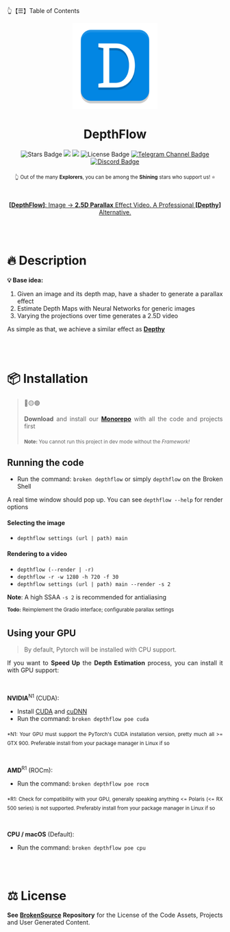 👆【☰】Table of Contents

<div align="justify">

<div align="center">
  <img src="./DepthFlow/Resources/DepthFlow.png" width="200">

  <h1>DepthFlow</h1>

  <img src="https://img.shields.io/github/stars/BrokenSource/DepthFlow" alt="Stars Badge"/>
  <img src="https://img.shields.io/endpoint?url=https%3A%2F%2Fhits.dwyl.com%2FBrokenSource%2FDepthFlow.json%3Fshow%3Dunique&label=Visitors&color=blue"/>
  <img src="https://img.shields.io/endpoint?url=https%3A%2F%2Fhits.dwyl.com%2FBrokenSource%2FDepthFlow.json&label=Page%20Views&color=blue"/>
  <img src="https://img.shields.io/github/license/BrokenSource/DepthFlow?color=blue" alt="License Badge"/>
  <a href="https://t.me/brokensource">
    <img src="https://img.shields.io/badge/Telegram-Channel-blue?logo=telegram" alt="Telegram Channel Badge"/>
  </a>
  <a href="https://discord.gg/KjqvcYwRHm">
    <img src="https://img.shields.io/discord/1184696441298485370?label=Discord&color=blue" alt="Discord Badge"/>
  </a>

  <sub> 👆 Out of the many **Explorers**, you can be among the **Shining** stars who support us! ⭐️ </sub>

  <br>

  <ins> **[**[**DepthFlow**](https://github.com/BrokenSource/DepthFlow)**]**: Image → **2.5D Parallax** Effect Video. A Professional **[**[**Depthy**](https://depthy.stamina.pl)**]** Alternative. </ins>
</div>


<br/>
<br/>

# 🔥 Description

**💡 Base idea:**
1. Given an image and its depth map, have a shader to generate a parallax effect
2. Estimate Depth Maps with Neural Networks for generic images
3. Varying the projections over time generates a 2.5D video

As simple as that, we achieve a similar effect as [**Depthy**](https://depthy.stamina.pl)


<br/>
<br/>

# 📦 Installation

> 🔴🟡🟢
>
> **Download** and install our [**Monorepo**](https://github.com/BrokenSource/BrokenSource) with all the code and projects first
>
> <sub><b>Note:</b> You cannot run this project in dev mode without the <i>Framework!</i></sub>

## Running the code

- Run the command: `broken depthflow` or simply `depthflow` on the Broken Shell

A real time window should pop up. You can see `depthflow --help` for render options

#### Selecting the image
- `depthflow settings (url | path) main`

#### Rendering to a video
- `depthflow (--render | -r)`
- `depthflow -r -w 1280 -h 720 -f 30`
- `depthflow settings (url | path) main --render -s 2`

<b>Note</b>: A high SSAA `-s 2` is recommended for antialiasing

<sup><b>Todo:</b> Reimplement the Gradio interface; configurable parallax settings</sup>

## Using your GPU

> By default, Pytorch will be installed with CPU support.

If you want to **Speed Up** the **Depth Estimation** process, you can install it with GPU support:

<br/>

**NVIDIA**<sup>N1</sup> (CUDA):
- Install [CUDA](https://developer.nvidia.com/cuda-downloads) and [cuDNN](https://developer.nvidia.com/cudnn)
- Run the command: `broken depthflow poe cuda`

<sub>*N1: Your GPU must support the PyTorch's CUDA installation version, pretty much all >= GTX 900. Preferable install from your package manager in Linux if so</sub>


<br/>

**AMD**<sup>R1</sup> (ROCm):
- Run the command: `broken depthflow poe rocm`

<sub>*R1: Check for compatibility with your GPU, generally speaking anything <= Polaris (<= RX 500 series) is not supported. Preferably install from your package manager in Linux if so</sub>


<br/>

**CPU / macOS** (Default):

- Run the command: `broken depthflow poe cpu`


<br/>
<br/>

# ⚖️ License

**See [BrokenSource](https://github.com/BrokenSource/BrokenSource) Repository** for the License of the Code Assets, Projects and User Generated Content.

</div>
